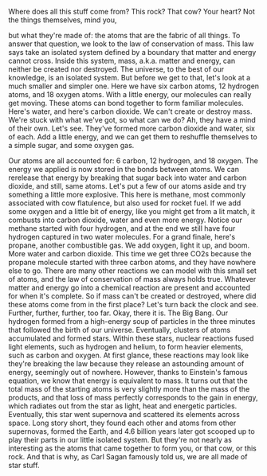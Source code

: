 
Where does all this stuff come from?
This rock?
That cow?
Your heart?
Not the things themselves, mind you,

but what they&#39;re made of:
the atoms that are 
the fabric of all things.
To answer that question, we look to
the law of conservation of mass.
This law says take an isolated system
defined by a boundary that matter
and energy cannot cross.
Inside this system, mass, 
a.k.a. matter and energy,
can neither be created nor destroyed.
The universe, to the best 
of our knowledge,
is an isolated system.
But before we get to that, let&#39;s look
at a much smaller and simpler one.
Here we have six carbon atoms, 
12 hydrogen atoms,
and 18 oxygen atoms.
With a little energy, 
our molecules can really get moving.
These atoms can bond together
to form familiar molecules.
Here&#39;s water,
and here&#39;s carbon dioxide.
We can&#39;t create or destroy mass.
We&#39;re stuck with what we&#39;ve got,
so what can we do?
Ah, they have a mind of their own.
Let&#39;s see. They&#39;ve formed more 
carbon dioxide and water, six of each.
Add a little energy, and we can get them
to reshuffle themselves to a simple sugar,
and some oxygen gas.

Our atoms are all accounted for:
6 carbon, 12 hydrogen, and 18 oxygen.
The energy we applied is now stored
in the bonds between atoms.
We can rerelease that energy
by breaking that sugar back 
into water and carbon dioxide,
and still, same atoms.
Let&#39;s put a few of our atoms aside
and try something a little more explosive.
This here is methane, most commonly 
associated with cow flatulence,
but also used for rocket fuel.
If we add some oxygen
and a little bit of energy,
like you might get from a lit match,
it combusts into carbon dioxide, 
water and even more energy.
Notice our methane started 
with four hydrogen,
and at the end we still have four hydrogen
captured in two water molecules.
For a grand finale, here&#39;s propane,
another combustible gas.
We add oxygen, light it up,
and boom.
More water and carbon dioxide.
This time we get three CO2s
because the propane molecule 
started with three carbon atoms,
and they have nowhere else to go.
There are many other reactions
we can model with this small set of atoms,
and the law of conservation of mass
always holds true.
Whatever matter and energy 
go into a chemical reaction
are present and accounted 
for when it&#39;s complete.
So if mass can&#39;t be created or destroyed,
where did these atoms 
come from in the first place?
Let&#39;s turn back the clock and see.
Further, further, further, too far.
Okay, there it is.
The Big Bang.
Our hydrogen formed from 
a high-energy soup of particles
in the three minutes that followed
the birth of our universe.
Eventually, clusters of atoms accumulated
and formed stars.
Within these stars, nuclear reactions 
fused light elements,
such as hydrogen and helium,
to form heavier elements,
such as carbon and oxygen.
At first glance, these reactions 
may look like they&#39;re breaking the law
because they release 
an astounding amount of energy,
seemingly out of nowhere.
However, thanks to 
Einstein&#39;s famous equation,
we know that energy is equivalent to mass.
It turns out that the total mass 
of the starting atoms
is very slightly more 
than the mass of the products,
and that loss of mass perfectly 
corresponds to the gain in energy,
which radiates out from the star as light,
heat and energetic particles.
Eventually, this star went supernova
and scattered its elements across space.
Long story short, they found each other
and atoms from other supernovas,
formed the Earth,
and 4.6 billion years later
got scooped up to play their parts
in our little isolated system.
But they&#39;re not nearly as interesting as
the atoms that came together to form you,
or that cow,
or this rock.
And that is why, 
as Carl Sagan famously told us,
we are all made of star stuff.
